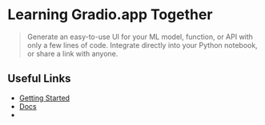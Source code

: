 # Learning Gradio.app Together

> Generate an easy-to-use UI for your ML model, function, or API with only a few lines of code.
> Integrate directly into your Python notebook, or share a link with anyone.

## Useful Links
- [Getting Started](https://www.gradio.app/getting_started)
- [Docs](https://www.gradio.app/docs)
- []()



